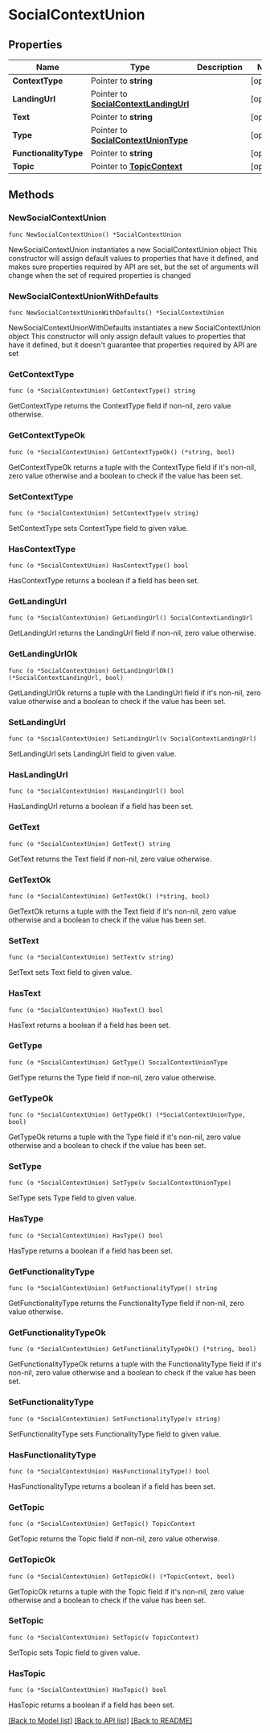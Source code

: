 # SocialContextUnion

## Properties

Name | Type | Description | Notes
------------ | ------------- | ------------- | -------------
**ContextType** | Pointer to **string** |  | [optional] 
**LandingUrl** | Pointer to [**SocialContextLandingUrl**](SocialContextLandingUrl.md) |  | [optional] 
**Text** | Pointer to **string** |  | [optional] 
**Type** | Pointer to [**SocialContextUnionType**](SocialContextUnionType.md) |  | [optional] 
**FunctionalityType** | Pointer to **string** |  | [optional] 
**Topic** | Pointer to [**TopicContext**](TopicContext.md) |  | [optional] 

## Methods

### NewSocialContextUnion

`func NewSocialContextUnion() *SocialContextUnion`

NewSocialContextUnion instantiates a new SocialContextUnion object
This constructor will assign default values to properties that have it defined,
and makes sure properties required by API are set, but the set of arguments
will change when the set of required properties is changed

### NewSocialContextUnionWithDefaults

`func NewSocialContextUnionWithDefaults() *SocialContextUnion`

NewSocialContextUnionWithDefaults instantiates a new SocialContextUnion object
This constructor will only assign default values to properties that have it defined,
but it doesn't guarantee that properties required by API are set

### GetContextType

`func (o *SocialContextUnion) GetContextType() string`

GetContextType returns the ContextType field if non-nil, zero value otherwise.

### GetContextTypeOk

`func (o *SocialContextUnion) GetContextTypeOk() (*string, bool)`

GetContextTypeOk returns a tuple with the ContextType field if it's non-nil, zero value otherwise
and a boolean to check if the value has been set.

### SetContextType

`func (o *SocialContextUnion) SetContextType(v string)`

SetContextType sets ContextType field to given value.

### HasContextType

`func (o *SocialContextUnion) HasContextType() bool`

HasContextType returns a boolean if a field has been set.

### GetLandingUrl

`func (o *SocialContextUnion) GetLandingUrl() SocialContextLandingUrl`

GetLandingUrl returns the LandingUrl field if non-nil, zero value otherwise.

### GetLandingUrlOk

`func (o *SocialContextUnion) GetLandingUrlOk() (*SocialContextLandingUrl, bool)`

GetLandingUrlOk returns a tuple with the LandingUrl field if it's non-nil, zero value otherwise
and a boolean to check if the value has been set.

### SetLandingUrl

`func (o *SocialContextUnion) SetLandingUrl(v SocialContextLandingUrl)`

SetLandingUrl sets LandingUrl field to given value.

### HasLandingUrl

`func (o *SocialContextUnion) HasLandingUrl() bool`

HasLandingUrl returns a boolean if a field has been set.

### GetText

`func (o *SocialContextUnion) GetText() string`

GetText returns the Text field if non-nil, zero value otherwise.

### GetTextOk

`func (o *SocialContextUnion) GetTextOk() (*string, bool)`

GetTextOk returns a tuple with the Text field if it's non-nil, zero value otherwise
and a boolean to check if the value has been set.

### SetText

`func (o *SocialContextUnion) SetText(v string)`

SetText sets Text field to given value.

### HasText

`func (o *SocialContextUnion) HasText() bool`

HasText returns a boolean if a field has been set.

### GetType

`func (o *SocialContextUnion) GetType() SocialContextUnionType`

GetType returns the Type field if non-nil, zero value otherwise.

### GetTypeOk

`func (o *SocialContextUnion) GetTypeOk() (*SocialContextUnionType, bool)`

GetTypeOk returns a tuple with the Type field if it's non-nil, zero value otherwise
and a boolean to check if the value has been set.

### SetType

`func (o *SocialContextUnion) SetType(v SocialContextUnionType)`

SetType sets Type field to given value.

### HasType

`func (o *SocialContextUnion) HasType() bool`

HasType returns a boolean if a field has been set.

### GetFunctionalityType

`func (o *SocialContextUnion) GetFunctionalityType() string`

GetFunctionalityType returns the FunctionalityType field if non-nil, zero value otherwise.

### GetFunctionalityTypeOk

`func (o *SocialContextUnion) GetFunctionalityTypeOk() (*string, bool)`

GetFunctionalityTypeOk returns a tuple with the FunctionalityType field if it's non-nil, zero value otherwise
and a boolean to check if the value has been set.

### SetFunctionalityType

`func (o *SocialContextUnion) SetFunctionalityType(v string)`

SetFunctionalityType sets FunctionalityType field to given value.

### HasFunctionalityType

`func (o *SocialContextUnion) HasFunctionalityType() bool`

HasFunctionalityType returns a boolean if a field has been set.

### GetTopic

`func (o *SocialContextUnion) GetTopic() TopicContext`

GetTopic returns the Topic field if non-nil, zero value otherwise.

### GetTopicOk

`func (o *SocialContextUnion) GetTopicOk() (*TopicContext, bool)`

GetTopicOk returns a tuple with the Topic field if it's non-nil, zero value otherwise
and a boolean to check if the value has been set.

### SetTopic

`func (o *SocialContextUnion) SetTopic(v TopicContext)`

SetTopic sets Topic field to given value.

### HasTopic

`func (o *SocialContextUnion) HasTopic() bool`

HasTopic returns a boolean if a field has been set.


[[Back to Model list]](../README.md#documentation-for-models) [[Back to API list]](../README.md#documentation-for-api-endpoints) [[Back to README]](../README.md)



